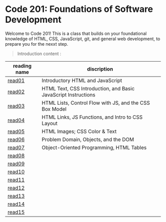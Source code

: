 # Code 201: Foundations of Software Development

Welcome to Code 201! This is a class that builds on your foundational knowledge of HTML, CSS, JavaScript, git, and general web development, to prepare you for the nexxt step.

> Introduction content :

| reading name                                                   | discription                                                    |
| -------------------------------------------------------------- | -------------------------------------------------------------- |
| [read01](https://abu-nofal.github.io/Reading-notes-201/read01) | Introductory HTML and JavaScript                               |
| [read02](https://abu-nofal.github.io/Reading-notes-201/read02) | HTML Text, CSS Introduction, and Basic JavaScript Instructions |
| [read03](https://abu-nofal.github.io/Reading-notes-201/read03) | HTML Lists, Control Flow with JS, and the CSS Box Model        |
| [read04](https://abu-nofal.github.io/Reading-notes-201/read04) | HTML Links, JS Functions, and Intro to CSS Layout              |
| [read05](https://abu-nofal.github.io/Reading-notes-201/read05) | HTML Images; CSS Color & Text                                  |
| [read06](https://abu-nofal.github.io/Reading-notes-201/read06) | Problem Domain, Objects, and the DOM                           |
| [read07](https://abu-nofal.github.io/Reading-notes-201/read07) | Object-Oriented Programming, HTML Tables                       |
| [read08](https://abu-nofal.github.io/Reading-notes-201/)       |
| [read09](https://abu-nofal.github.io/Reading-notes-201/)       |
| [read10](https://abu-nofal.github.io/Reading-notes-201/)       |
| [read11](https://abu-nofal.github.io/Reading-notes-201/)       |
| [read12](https://abu-nofal.github.io/Reading-notes-201/)       |
| [read13](https://abu-nofal.github.io/Reading-notes-201/)       |
| [read14](https://abu-nofal.github.io/Reading-notes-201/)       |
| [read15](https://abu-nofal.github.io/Reading-notes-201/)       |
